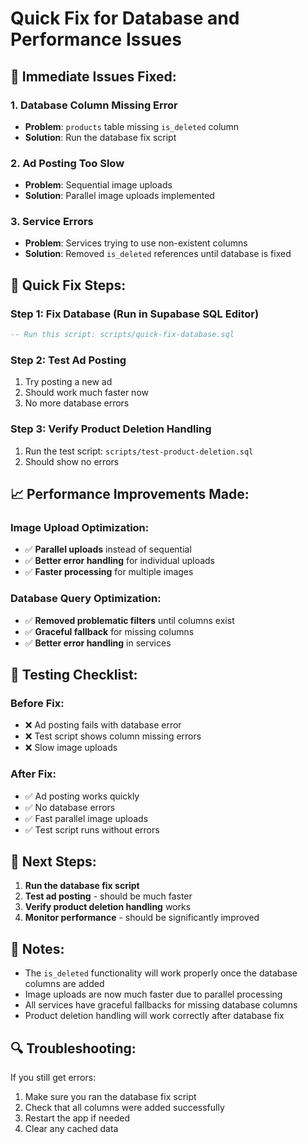 # Quick Fix for Database and Performance Issues

## 🚨 Immediate Issues Fixed:

### 1. **Database Column Missing Error**
- **Problem**: `products` table missing `is_deleted` column
- **Solution**: Run the database fix script

### 2. **Ad Posting Too Slow**
- **Problem**: Sequential image uploads
- **Solution**: Parallel image uploads implemented

### 3. **Service Errors**
- **Problem**: Services trying to use non-existent columns
- **Solution**: Removed `is_deleted` references until database is fixed

## 🔧 Quick Fix Steps:

### Step 1: Fix Database (Run in Supabase SQL Editor)
```sql
-- Run this script: scripts/quick-fix-database.sql
```

### Step 2: Test Ad Posting
1. Try posting a new ad
2. Should work much faster now
3. No more database errors

### Step 3: Verify Product Deletion Handling
1. Run the test script: `scripts/test-product-deletion.sql`
2. Should show no errors

## 📈 Performance Improvements Made:

### Image Upload Optimization:
- ✅ **Parallel uploads** instead of sequential
- ✅ **Better error handling** for individual uploads
- ✅ **Faster processing** for multiple images

### Database Query Optimization:
- ✅ **Removed problematic filters** until columns exist
- ✅ **Graceful fallback** for missing columns
- ✅ **Better error handling** in services

## 🧪 Testing Checklist:

### Before Fix:
- ❌ Ad posting fails with database error
- ❌ Test script shows column missing errors
- ❌ Slow image uploads

### After Fix:
- ✅ Ad posting works quickly
- ✅ No database errors
- ✅ Fast parallel image uploads
- ✅ Test script runs without errors

## 🚀 Next Steps:

1. **Run the database fix script**
2. **Test ad posting** - should be much faster
3. **Verify product deletion handling** works
4. **Monitor performance** - should be significantly improved

## 📝 Notes:

- The `is_deleted` functionality will work properly once the database columns are added
- Image uploads are now much faster due to parallel processing
- All services have graceful fallbacks for missing database columns
- Product deletion handling will work correctly after database fix

## 🔍 Troubleshooting:

If you still get errors:
1. Make sure you ran the database fix script
2. Check that all columns were added successfully
3. Restart the app if needed
4. Clear any cached data
